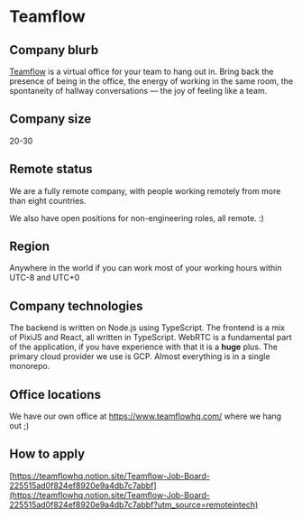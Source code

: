 # Teamflow

## Company blurb

[Teamflow](https://www.teamflowhq.com/?utm_source=remoteintech) is a virtual office for your team to hang out in. Bring back the presence of being in the office, the energy of working in the same room, the spontaneity of hallway conversations — the joy of feeling like a team.

## Company size

20-30

## Remote status

We are a fully remote company, with people working remotely from more than eight countries.

We also have open positions for non-engineering roles, all remote. :)

## Region

Anywhere in the world if you can work most of your working hours within UTC-8 and UTC+0

## Company technologies

The backend is written on Node.js using TypeScript. The frontend is a mix of PixiJS and React, all written in TypeScript. WebRTC is a fundamental part of the application, if you have experience with that it is a **huge** plus. The primary cloud provider we use is GCP. Almost everything is in a single monorepo.

## Office locations

We have our own office at https://www.teamflowhq.com/ where we hang out ;)

## How to apply

[https://teamflowhq.notion.site/Teamflow-Job-Board-225515ad0f824ef8920e9a4db7c7abbf](https://teamflowhq.notion.site/Teamflow-Job-Board-225515ad0f824ef8920e9a4db7c7abbf?utm_source=remoteintech)
